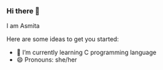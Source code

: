 ### Hi there 👋

I am Asmita

Here are some ideas to get you started:

- 🌱 I’m currently learning C programming language
- 😄 Pronouns: she/her
